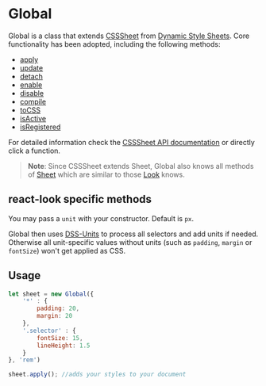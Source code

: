 # Global
Global is a class that extends [CSSSheet](https://github.com/dynamicstylesheets/Dynamic-Style-Sheets/blob/develop/docs/api/CSSSheet.md) from [Dynamic Style Sheets](https://github.com/dynamicstylesheets/Dynamic-Style-Sheets).
Core functionality has been adopted, including the following methods:
* [apply](https://github.com/dynamicstylesheets/Dynamic-Style-Sheets/blob/develop/docs/api/CSSSheet.md##apply)
* [update](https://github.com/dynamicstylesheets/Dynamic-Style-Sheets/blob/develop/docs/api/CSSSheet.md##update)
* [detach](https://github.com/dynamicstylesheets/Dynamic-Style-Sheets/blob/develop/docs/api/CSSSheet.md##detach)
* [enable](https://github.com/dynamicstylesheets/Dynamic-Style-Sheets/blob/develop/docs/api/CSSSheet.md##enable)
* [disable](https://github.com/dynamicstylesheets/Dynamic-Style-Sheets/blob/develop/docs/api/CSSSheet.md##disable)
* [compile](https://github.com/dynamicstylesheets/Dynamic-Style-Sheets/blob/develop/docs/api/CSSSheet.md##compileselector)
* [toCSS](https://github.com/dynamicstylesheets/Dynamic-Style-Sheets/blob/develop/docs/api/CSSSheet.md##tocssselector)
* [isActive](https://github.com/dynamicstylesheets/Dynamic-Style-Sheets/blob/develop/docs/api/CSSSheet.md##isactive)
* [isRegistered](https://github.com/dynamicstylesheets/Dynamic-Style-Sheets/blob/develop/docs/api/CSSSheet.md##isregistered)

For detailed information check the [CSSSheet API documentation](https://github.com/dynamicstylesheets/Dynamic-Style-Sheets/blob/develop/docs/api/CSSSheet.md) or directly click a function.

> **Note**: Since CSSSheet extends Sheet, Global also knows all methods of [Sheet](https://github.com/dynamicstylesheets/Dynamic-Style-Sheets/blob/develop/docs/api/Sheet.md) which are similar to those [Look](Look.md) knows.

## react-look specific methods
You may pass a `unit` with your constructor. Default is `px`.

Global then uses [DSS-Units](https://github.com/dynamicstylesheets/DSS-Units) to process all selectors and add units if needed. Otherwise all unit-specific values without units (such as `padding`, `margin` or `fontSize`) won't get applied as CSS.

## Usage
```javascript
let sheet = new Global({
	'*' : {
		padding: 20,
		margin: 20
	},
	'.selector' : {
		fontSize: 15,
		lineHeight: 1.5
	}
}, 'rem')

sheet.apply(); //adds your styles to your document
```
